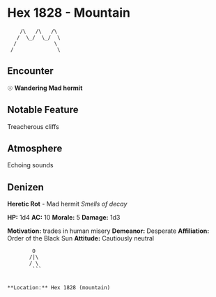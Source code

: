 # Hex 1828 - Mountain
```
    /\   /\   /\
   /  \_/  \_/  \
  /            \
 /              \
```

## Encounter

☉ **Wandering Mad hermit**

## Notable Feature

Treacherous cliffs

## Atmosphere

Echoing sounds

## Denizen

**Heretic Rot** - Mad hermit
*Smells of decay*

**HP:** 1d4 **AC:** 10 **Morale:** 5
**Damage:** 1d3

**Motivation:** trades in human misery
**Demeanor:** Desperate
**Affiliation:** Order of the Black Sun
**Attitude:** Cautiously neutral

```
        O
       /|\
       / \
        ```


**Location:** Hex 1828 (mountain)
